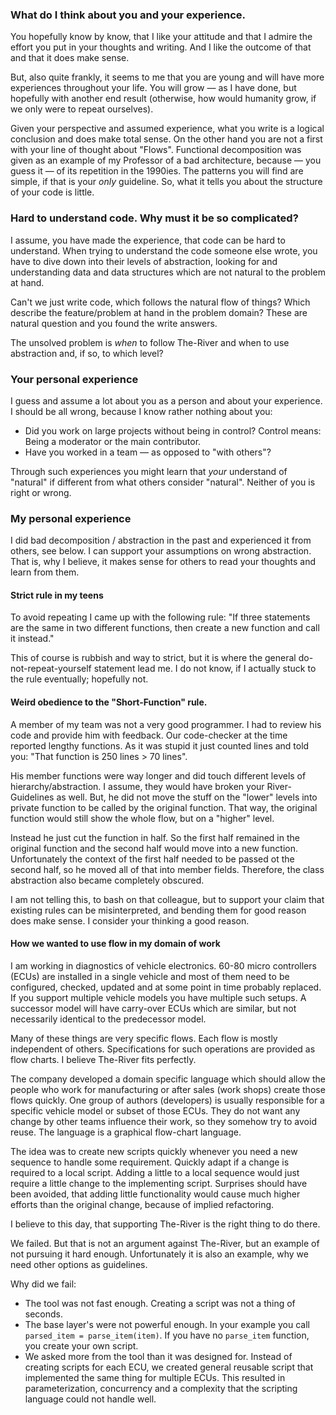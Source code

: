 ### What do I think about you and your experience.
You hopefully know by know, that I like your attitude and that I admire the effort you put in your thoughts and writing. And I like the outcome of that and that it does make sense.

But, also quite frankly, it seems to me that you are young and will have more experiences throughout your life. You will grow &mdash; as I have done, but hopefully with another end result (otherwise, how would humanity grow, if we only were to repeat ourselves).

Given your perspective and assumed experience, what you write is a logical conclusion and does make total sense. On the other hand you are not a first with your line of thought about "Flows". Functional decomposition was given as an example of my Professor of a bad architecture, because &mdash; you guess it &mdash; of its repetition in the 1990ies. The patterns you will find are simple, if that is your *only* guideline. So, what it tells you about the structure of your code is little.

### Hard to understand code. Why must it be so complicated?

I assume, you have made the experience, that code can be hard to understand. When trying to understand the code someone else wrote, you have to dive down into their levels of abstraction, looking for and understanding data and data structures which are not natural to the problem at hand.

Can't we just write code, which follows the natural flow of things? Which describe the feature/problem at hand in the problem domain? These are natural question and you found the write answers. 

The unsolved problem is *when* to follow The-River and when to use abstraction and, if so, to which level? 

### Your personal experience

I guess and assume a lot about you as a person and about your experience. I should be all wrong, because I know rather nothing about you:

* Did you work on large projects without being in control? Control means: Being a moderator or the main contributor.
* Have you worked in a team &mdash; as opposed to "with others"?

Through such experiences you might learn that *your* understand of "natural" if different from what others consider "natural". Neither of you is right or wrong. 

### My personal experience

I did bad decomposition / abstraction in the past and experienced it from others, see below. I can support your assumptions on wrong abstraction. That is, why I believe, it makes sense for others to read your thoughts and learn from them.

#### Strict rule in my teens

To avoid repeating I came up with the following rule: "If three statements are the same in two different functions, then create a new function and call it instead."

This of course is rubbish and way to strict, but it is where the general do-not-repeat-yourself statement lead me. I do not know, if I actually stuck to the rule eventually; hopefully not.

#### Weird obedience to the "Short-Function" rule.

A member of my team was not a very good programmer. I had to review his code and provide him with feedback. Our code-checker at the time reported lengthy functions. As it was stupid it just counted lines and told you: "That function is 250 lines > 70 lines".

His member functions were way longer and did touch different levels of hierarchy/abstraction. I assume, they would have broken your River-Guidelines as well. But, he did not move the stuff on the "lower" levels into private function to be called by the original function. That way, the original function would still show the whole flow, but on a "higher" level. 

Instead he just cut the function in half. So the first half remained in the original function and the second half would move into a new function. Unfortunately the context of the first half needed to be passed ot the second half, so he moved all of that into member fields. Therefore, the class abstraction also became completely obscured. 

I am not telling this, to bash on that colleague, but to support your claim that existing rules can be misinterpreted, and bending them for good reason does make sense. I consider your thinking a good reason.

#### How we wanted to use flow in my domain of work

I am working in diagnostics of vehicle electronics. 60-80 micro controllers (ECUs) are installed in a single vehicle and most of them need to be configured, checked, updated and at some point in time probably replaced. If you support multiple vehicle models you have multiple such setups. A successor model will have carry-over ECUs which are similar, but not necessarily identical to the predecessor model.

Many of these things are very specific flows. Each flow is mostly independent of others. Specifications for such operations are provided as flow charts. I believe The-River fits perfectly.

The company developed a domain specific language which should allow the people who work for manufacturing or after sales (work shops) create those flows quickly. One group of authors (developers) is usually responsible for a specific vehicle model or subset of those ECUs. They do not want any change by other teams influence their work, so they somehow try to avoid reuse. The language is a graphical flow-chart language. 

The idea was to create new scripts quickly whenever you need a new sequence to handle some requirement. Quickly adapt if a change is required to a local script. Adding a little to a local sequence would just require a little change to the implementing script. Surprises should have been avoided, that adding little functionality would cause much higher efforts than the original change, because of implied refactoring.

I believe to this day, that supporting The-River is the right thing to do there.

We failed. But that is not an argument against The-River, but an example of not pursuing it hard enough. Unfortunately it is also an example, why we need other options as guidelines.

Why did we fail:
* The tool was not fast enough. Creating a script was not a thing of seconds.
* The base layer's were not powerful enough. In your example you call `parsed_item = parse_item(item)`. If you have no `parse_item` function, you create your own script. 
* We asked more from the tool than it was designed for. Instead of creating scripts for each ECU, we created general reusable script that implemented the same thing for multiple ECUs. This resulted in parameterization, concurrency and a complexity that the scripting language could not handle well.
